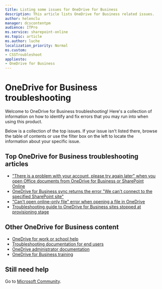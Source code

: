 ```yaml
---
title: Listing some issues for OneDrive for Business
description: This article lists OneDrive for Business related issues.
author: helenclu
manager: dcscontentpm
audience: ITPro
ms.service: sharepoint-online
ms.topic: article
ms.author: luche
localization_priority: Normal
ms.custom:
- CSSTroubleshoot
appliesto:
- OneDrive for Business
---
```


# OneDrive for Business troubleshooting

Welcome to OneDrive for Business troubleshooting! Here's a collection of information on how to identify and fix errors that you may run into when using this product.

Below is a collection of the top issues. If your issue isn't listed there, browse the table of contents or use the filter box on the left to locate the information about your specific issue.

## Top OneDrive for Business troubleshooting articles

- ["There is a problem with your account, please try again later" when you open Office documents from OneDrive for Business or SharePoint Online](../SharePointOnline/Security/problem-with-your-account.md)
- [OneDrive for Business sync returns the error "We can't connect to the specified SharePoint site"](./sync/enable-co-authoring-for-onedrive-synced-file.md)
- ["Can't open online-only file" error when opening a file in OneDrive](./lists-and-libraries/cant-open-online-only-file.md)
- [Troubleshooting guide to OneDrive for Business sites stopped at provisioning stage](../SharePointOnline/sites/troubleshooting-guide-for-sites-stopped-at-provisioning.md)

## Other OneDrive for Business content

- [OneDrive for work or school help](https://support.microsoft.com/office/1eaa32e9-3229-47c2-b363-0a5306cb8c37)
- [Troubleshooting documentation for end users](https://support.microsoft.com/office/36110213-f3f6-490d-8cb7-3833539def0b)
- [OneDrive administrator documentation](/onedrive/onedrive)
- [OneDrive for Business training](https://support.microsoft.com/office/b30da4eb-ddd2-44b6-943b-e6fbfc6b8dde)

## Still need help

Go to [Microsoft Community](https://answers.microsoft.com).